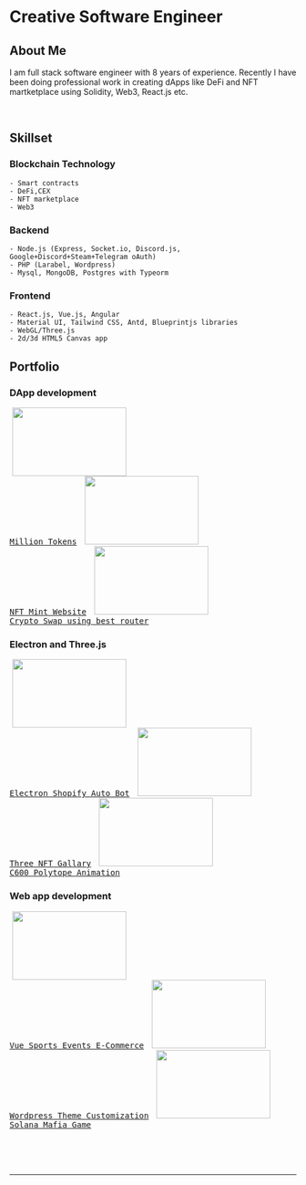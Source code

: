 # Creative Software Engineer


## About Me
I am full stack software engineer with 8 years of experience. Recently I have been doing professional work in creating dApps like DeFi and NFT martketplace using Solidity, Web3, React.js etc.

<br>

## Skillset
### Blockchain Technology
```
- Smart contracts
- DeFi,CEX
- NFT marketplace
- Web3
```
### Backend 
```
- Node.js (Express, Socket.io, Discord.js, Google+Discord+Steam+Telegram oAuth)
- PHP (Larabel, Wordpress)
- Mysql, MongoDB, Postgres with Typeorm
```
### Frontend
```
- React.js, Vue.js, Angular
- Material UI, Tailwind CSS, Antd, Blueprintjs libraries
- WebGL/Three.js
- 2d/3d HTML5 Canvas app
```
## Portfolio

### DApp development
<a target="_blank" style="margin:5px" href="https://million-tokens.vercel.app/#/" ><kbd><img height="120" width="200" src="https://raw.githubusercontent.com/jsgrowing315/jsgrowing315/main/assets/million.png?raw=true" ><br/>Million Tokens</kbd></a>
<a target="_blank" style="margin:5px" href="https://wordles.io/" ><kbd><img height="120" width="200" src="https://raw.githubusercontent.com/jsgrowing315/jsgrowing315/main/assets/wordles.png?raw=true" ><br/>NFT Mint Website</kbd></a>
<a target="_blank" style="margin:5px" href="https://crypto-change.herokuapp.com/" ><kbd><img height="120" width="200" src="https://raw.githubusercontent.com/jsgrowing315/jsgrowing315/main/assets/crypto.png?raw=true" ><br/>Crypto Swap using best router</kbd></a>


### Electron and Three.js
<a target="_blank" style="margin:5px" href="https://github.com/mastre-io/mastre-releases/releases/download/1.0.32/Mastre.Setup.1.0.32.exe" ><kbd><img height="120" width="200" src="https://raw.githubusercontent.com/jsgrowing315/jsgrowing315/main/assets/electron.png?raw=true" ><br/>Electron Shopify Auto Bot</kbd></a>
<a target="_blank" style="margin:5px" href="https://three-gallary.vercel.app/" ><kbd><img height="120" width="200" src="https://raw.githubusercontent.com/jsgrowing315/jsgrowing315/main/assets/three_gallary.png?raw=true" ><br/>Three NFT Gallary</kbd></a>
<a target="_blank" style="margin:5px" href="https://jsgrowin-portfolio.herokuapp.com/samples/polytope/index.html" ><kbd><img height="120" width="200" src="https://raw.githubusercontent.com/jsgrowing315/jsgrowing315/main/assets/polytope.png?raw=true" ><br/>C600 Polytope Animation</kbd></a>

### Web app development
<a target="_blank" style="margin:5px" href="https://app.cseval.com/" ><kbd><img height="120" width="200" src="https://raw.githubusercontent.com/jsgrowing315/jsgrowing315/main/assets/cse_vue.png?raw=true" ><br/>Vue Sports Events E-Commerce</kbd></a>
<a target="_blank" style="margin:5px" href="https://panenkatv.com/" ><kbd><img height="120" width="200" src="https://raw.githubusercontent.com/jsgrowing315/jsgrowing315/main/assets/wordpress.png?raw=true" ><br/>Wordpress Theme Customization</kbd></a>
<a target="_blank" style="margin:5px" href="https://game-owivntwoka-ue.a.run.app/" ><kbd><img height="120" width="200" src="https://raw.githubusercontent.com/jsgrowing315/jsgrowing315/main/assets/crypto_mafia.png?raw=true" ><br/>Solana Mafia Game</kbd></a>


<br>
<br>
<br>


*****



<!-- <a href="mailto:liko@5bsoftware.com" target="_blank" ><img src="https://raw.githubusercontent.com/jsgrowing315/jsgrowing315/main/assets/icons8-mail-48.png" alt="mail" /></a>
<a href="https://www.linkedin.com/in/likosonexarth/" target="_blank" ><img src="https://raw.githubusercontent.com/jsgrowing315/jsgrowing315/main/assets/icons8-linkedin-48.png" alt="linkedin" /></a>
&nbsp;
<a href="https://t.me/longines0924" target="_blank" ><img src="https://raw.githubusercontent.com/jsgrowing315/jsgrowing315/main/assets/icons8-telegram-app-48.png" alt="telegram" /></a>
&nbsp;
<a href="https://discordapp.com/users/871114801953267712" target="_blank" ><img src="https://raw.githubusercontent.com/jsgrowing315/jsgrowing315/main/assets/icons8-discord-bubble-48.png" alt="discord" /></a> -->

